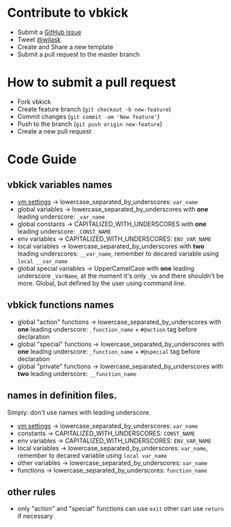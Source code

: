 # Contribute to vbkick

 - Submit a [GitHub issue](https://github.com/wilas/vbkick/issues)
 - Tweet [@wilask](https://twitter.com/wilask)
 - Create and Share a new template
 - Submit a pull request to the master branch

# How to submit a pull request

 - Fork vbkick
 - Create feature branch (`git checkout -b new-feature`)
 - Commit changes (`git commit -am 'New feature'`)
 - Push to the branch (`git push origin new-feature`)
 - Create a new pull request

# Code Guide

## vbkick variables names

 - [vm settings](doc/DEFINITION_CFG.md) -> lowercase_separated_by_underscores: `var_name`
 - global variables         -> lowercase_separated_by_underscores with **one** leading underscore: `_var_name`
 - global constants         -> CAPITALIZED_WITH_UNDERSCORES with **one** leading underscore: `_CONST_NAME`
 - env variables            -> CAPITALIZED_WITH_UNDERSCORES: `ENV_VAR_NAME`
 - local variables          -> lowercase_separated_by_underscores with **two** leading underscores: `__var_name`, remember to decared variable using `local __var_name`
 - global special variables -> UpperCamelCase with **one** leading underscore `_VarName`, at the moment it's only `_Vm` and there shouldn't be more. Global, but defined by the user using command line.


## vbkick functions names

 - global "action" functions    -> lowercase_separated_by_underscores with **one** leading underscore: `_function_name` + `#@action` tag before declaration
 - global "special" functions   -> lowercase_separated_by_underscores with **one** leading underscore: `_function_name` + `#@special` tag before declaration
 - global "private" functions   -> lowercase_separated_by_underscores with **two** leading underscore: `__function_name`

## names in definition files.

Simply: don't use names with leading underscore.

 - [vm settings](doc/DEFINITION_CFG.md) -> lowercase_separated_by_underscores: `var_name`
 - constants          -> CAPITALIZED_WITH_UNDERSCORES: `CONST_NAME`
 - env variables      -> CAPITALIZED_WITH_UNDERSCORES: `ENV_VAR_NAME`
 - local variables    -> lowercase_separated_by_underscores: `var_name`, remember to decared variable using `local var_name`
 - other variables    -> lowercase_separated_by_underscores: `var_name`
 - functions          -> lowercase_separated_by_underscores: `function_name`
 
## other rules

 - only "action" and "special" functions can use `exit` other can use `return` if necessary
